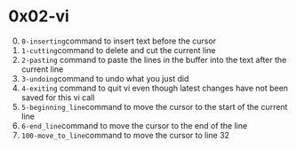 # 0x02-vi

0. <code>0-inserting</code>command to insert text before the cursor
1. <code>1-cutting</code>command to delete and cut the current line
2. <code>2-pasting</code> command to paste the lines in the buffer into the text after the current line
3. <code>3-undoing</code>command to undo what you just did
4. <code>4-exiting</code> command to quit vi even though latest changes have not been saved for this vi call
5. <code>5-beginning_line</code>command to move the cursor to the start of the current line
6. <code>6-end_line</code>command to move the cursor to the end of the line
7. <code>100-move_to_line</code>command to move the cursor to line 32
